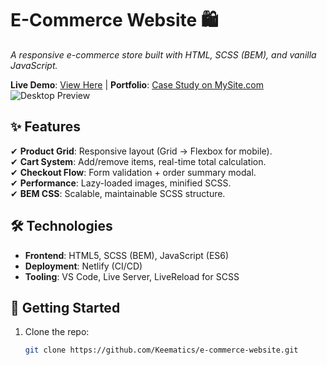 # E-Commerce Website 🛍️  
*A responsive e-commerce store built with HTML, SCSS (BEM), and vanilla JavaScript.*  

**Live Demo**: [View Here](https://keematics-ecommerce.netlify.app/) | **Portfolio**: [Case Study on MySite.com](https://www.keematics.com)  
![Desktop Preview](https://res.cloudinary.com/druqzyg13/image/upload/v1761056247/my_new_portfolio/Project/shirtie/Screenshot_7_fede9j.png)  

## ✨ Features  
✔ **Product Grid**: Responsive layout (Grid → Flexbox for mobile).  
✔ **Cart System**: Add/remove items, real-time total calculation.  
✔ **Checkout Flow**: Form validation + order summary modal.  
✔ **Performance**: Lazy-loaded images, minified SCSS.  
✔ **BEM CSS**: Scalable, maintainable SCSS structure.  

## 🛠️ Technologies  
- **Frontend**: HTML5, SCSS (BEM), JavaScript (ES6)  
- **Deployment**: Netlify (CI/CD)  
- **Tooling**: VS Code, Live Server, LiveReload for SCSS  

## 🚀 Getting Started  
1. Clone the repo:  
   ```bash
   git clone https://github.com/Keematics/e-commerce-website.git
